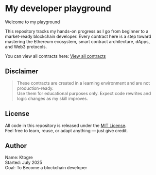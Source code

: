 # My developer playground  
  
Welcome to my playground  
  
This repository tracks my hands-on progress as I go from beginner to a market-ready blockchain developer. Every contract here is a step toward mastering the Ethereum ecosystem, smart contract architecture, dApps, and Web3 protocols.

You can view all contracts here: [View all contracts](./contracts/)

  
## Disclaimer      
> These contracts are created in a learning environment and are not production-ready.    
> Use them for educational purposes only. Expect code rewrites and logic changes as my skill improves.  
  

## License  
All code in this repository is released under the [MIT License](/practical-phase/LICENSE).    
Feel free to learn, reuse, or adapt anything — just give credit.

  
## Author  
Name: Ktogre    
Started: July 2025    
Goal: To Become a blockchain developer  

